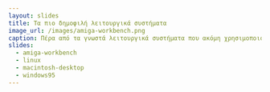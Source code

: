 ```yaml
---
layout: slides
title: Τα πιο δημοφιλή λειτουργικά συστήματα
image_url: /images/amiga-workbench.png
caption: Πέρα από τα γνωστά λειτουργικά συστήματα που ακόμη χρησιμοποιούμε μέχρι σήμερα, υπάρχουν και ορισμένα που χάθηλα στο πέρας του χρόνου αλλά αφήσαν εποχή όπως το AmigaOS.
slides:
  - amiga-workbench
  - linux
  - macintosh-desktop
  - windows95
---
```

